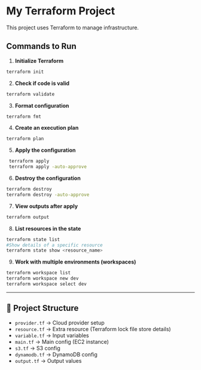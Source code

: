 # My Terraform Project

This project uses Terraform to manage infrastructure.

## Commands to Run

1. **Initialize Terraform**
```bash
terraform init
```
2. **Check if code is valid**
```bash
terraform validate
```
3. **Format configuration**
```bash
terraform fmt
```
4. **Create an execution plan**
```bash
terraform plan 
```
5. **Apply the configuration**
```bash
 terraform apply 
 terraform apply -auto-approve
```
6. **Destroy the configuration**
```bash
terraform destroy 
terraform destroy -auto-approve
```
7. **View outputs after apply**
```bash
terraform output 
```

8. **List resources in the state**
```bash
terraform state list
#Show details of a specific resource
terraform state show <resource_name>
```
9. **Work with multiple environments (workspaces)**
```bash
terraform workspace list
terraform workspace new dev
terraform workspace select dev
```

-------------------------------------
## 📂 Project Structure

- `provider.tf` → Cloud provider setup  
- `resource.tf` → Extra resource (Terraform lock file store details)  
- `variable.tf` → Input variables  
- `main.tf` → Main config (EC2 instance)  
- `s3.tf` → S3 config  
- `dynamodb.tf` → DynamoDB config  
- `output.tf` → Output values  




